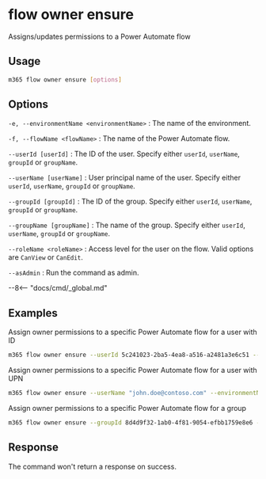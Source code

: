 # flow owner ensure

Assigns/updates permissions to a Power Automate flow

## Usage

```sh
m365 flow owner ensure [options]
```

## Options

`-e, --environmentName <environmentName>`
: The name of the environment.

`-f, --flowName <flowName>`
: The name of the Power Automate flow.

`--userId [userId]`
: The ID of the user. Specify either `userId`, `userName`, `groupId` or `groupName`.

`--userName [userName]`
: User principal name of the user. Specify either `userId`, `userName`, `groupId` or `groupName`.

`--groupId [groupId]`
: The ID of the group. Specify either `userId`, `userName`, `groupId` or `groupName`.

`--groupName [groupName]`
: The name of the group. Specify either `userId`, `userName`, `groupId` or `groupName`.

`--roleName <roleName>`
: Access level for the user on the flow. Valid options are `CanView` or `CanEdit`.

`--asAdmin`
: Run the command as admin.

--8<-- "docs/cmd/_global.md"

## Examples

Assign owner permissions to a specific Power Automate flow for a user with ID

```sh
m365 flow owner ensure --userId 5c241023-2ba5-4ea8-a516-a2481a3e6c51 --environmentName Default-c5a5d746-3520-453f-8a69-780f8e44917e --flowName 72f2be4a-78c1-4220-a048-dbf557296a72 --roleName CanEdit
```

Assign owner permissions to a specific Power Automate flow for a user with UPN

```sh
m365 flow owner ensure --userName "john.doe@contoso.com" --environmentName Default-c5a5d746-3520-453f-8a69-780f8e44917e --flowName 72f2be4a-78c1-4220-a048-dbf557296a72 --roleName CanEdit
```

Assign owner permissions to a specific Power Automate flow for a group

```sh
m365 flow owner ensure --groupId 8d4d9f32-1ab0-4f81-9054-efbb1759e8e6 --environmentName Default-c5a5d746-3520-453f-8a69-780f8e44917e --flowName 72f2be4a-78c1-4220-a048-dbf557296a72 --roleName CanEdit
```

## Response

The command won't return a response on success.
